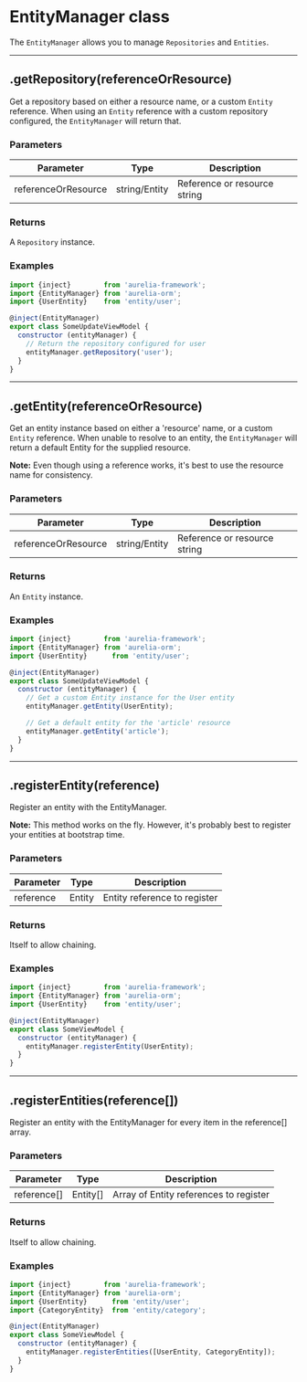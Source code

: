 # EntityManager class

The `EntityManager` allows you to manage `Repositories` and `Entities`.

-----

## .getRepository(referenceOrResource)

Get a repository based on either a resource name, or a custom  `Entity` reference.
When using an `Entity` reference with a custom repository configured, the `EntityManager` will return that.

### Parameters

| Parameter           | Type          | Description                  |
| ------------------- | ------------- | ---------------------------- |
| referenceOrResource | string/Entity | Reference or resource string |

### Returns

A `Repository` instance.

### Examples

```js
import {inject}        from 'aurelia-framework';
import {EntityManager} from 'aurelia-orm';
import {UserEntity}    from 'entity/user';

@inject(EntityManager)
export class SomeUpdateViewModel {
  constructor (entityManager) {
    // Return the repository configured for user
    entityManager.getRepository('user');
  }
}
```

-----

## .getEntity(referenceOrResource)

Get an entity instance based on either a 'resource' name, or a custom `Entity` reference.
When unable to resolve to an entity, the `EntityManager` will return a default Entity for the supplied resource.

**Note:** Even though using a reference works, it's best to use the resource name for consistency.

### Parameters

| Parameter           | Type          | Description                  |
| ------------------- | ------------- | ---------------------------- |
| referenceOrResource | string/Entity | Reference or resource string |

### Returns

An `Entity` instance.

### Examples

```js
import {inject}        from 'aurelia-framework';
import {EntityManager} from 'aurelia-orm';
import {UserEntity}      from 'entity/user';

@inject(EntityManager)
export class SomeUpdateViewModel {
  constructor (entityManager) {
    // Get a custom Entity instance for the User entity
    entityManager.getEntity(UserEntity);

    // Get a default entity for the 'article' resource
    entityManager.getEntity('article');
  }
}
```

-----

## .registerEntity(reference)

Register an entity with the EntityManager.

**Note:** This method works on the fly. However, it's probably best to register your entities at bootstrap time.

### Parameters

| Parameter | Type   | Description                  |
| --------- | ------ | ---------------------------- |
| reference | Entity | Entity reference to register |

### Returns

Itself to allow chaining.

### Examples

```js
import {inject}        from 'aurelia-framework';
import {EntityManager} from 'aurelia-orm';
import {UserEntity}    from 'entity/user';

@inject(EntityManager)
export class SomeViewModel {
  constructor (entityManager) {
    entityManager.registerEntity(UserEntity);
  }
}
```

-----

## .registerEntities(reference[])

Register an entity with the EntityManager for every item in the reference[] array.

### Parameters

| Parameter   | Type     | Description                            |
| ----------- | -------- | -------------------------------------- |
| reference[] | Entity[] | Array of Entity references to register |

### Returns

Itself to allow chaining.

### Examples

```js
import {inject}        from 'aurelia-framework';
import {EntityManager} from 'aurelia-orm';
import {UserEntity}      from 'entity/user';
import {CategoryEntity}  from 'entity/category';

@inject(EntityManager)
export class SomeViewModel {
  constructor (entityManager) {
    entityManager.registerEntities([UserEntity, CategoryEntity]);
  }
}
```
